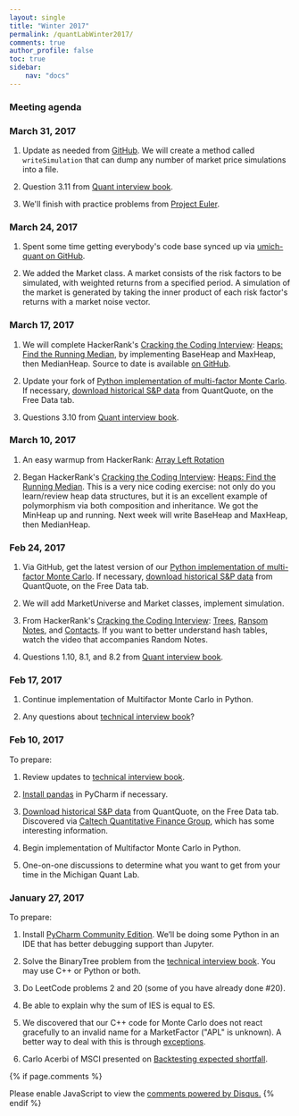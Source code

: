 ```yaml
---
layout: single
title: "Winter 2017"
permalink: /quantLabWinter2017/
comments: true
author_profile: false
toc: true
sidebar:
    nav: "docs"
---
```

### Meeting agenda

### March 31, 2017

1. Update as needed from [GitHub](../github). We will create a method called `writeSimulation` that can dump any number of market price simulations into a file.

2. Question 3.11 from [Quant interview book](../files/quantTechnicalQuestions/quantTechnicalQuestions.pdf).

3. We'll finish with practice problems from [Project Euler](https://projecteuler.net/sign_in).


### March 24, 2017

1. Spent some time getting everybody's code base synced up via [umich-quant on GitHub](https://github.com/pbenson/umich-quant).

2. We added the Market class. A market consists of the risk factors to be simulated, with weighted returns from a specified period. A simulation of the market is generated by taking the inner product of each risk factor's returns with a market noise vector.


### March 17, 2017

1. We will complete HackerRank's [Cracking the Coding Interview](https://www.hackerrank.com/domains/tutorials/cracking-the-coding-interview): [Heaps: Find the Running Median](https://www.hackerrank.com/challenges/ctci-find-the-running-median), by implementing BaseHeap and MaxHeap, then MedianHeap. Source to date is available [on GitHub](https://github.com/pbenson/umich-quant/tree/master/python/HackerRank/Running%20Median%20Heap).

2. Update your fork of [Python implementation of multi-factor Monte Carlo](https://github.com/pbenson/umich-quant/tree/master/python/MFMC). If necessary, [download historical S&P data](https://quantquote.com/historical-stock-data) from QuantQuote, on the Free Data tab.

3. Questions 3.10 from [Quant interview book](../files/quantTechnicalQuestions/quantTechnicalQuestions.pdf).


### March 10, 2017

1. An easy warmup from HackerRank: [Array Left Rotation](https://www.hackerrank.com/challenges/array-left-rotation)

2. Began HackerRank's [Cracking the Coding Interview](https://www.hackerrank.com/domains/tutorials/cracking-the-coding-interview): [Heaps: Find the Running Median](https://www.hackerrank.com/challenges/ctci-find-the-running-median). This is a very nice coding exercise: not only do you learn/review heap data structures, but it is an excellent example of polymorphism via both composition and inheritance. We got the MinHeap up and running. Next week will write BaseHeap and MaxHeap, then MedianHeap.


### Feb 24, 2017

1. Via GitHub, get the latest version of our [Python implementation of multi-factor Monte Carlo](https://github.com/pbenson/umich-quant/tree/master/python/MFMC). If necessary, [download historical S&P data](https://quantquote.com/historical-stock-data) from QuantQuote, on the Free Data tab.

2. We will add MarketUniverse and Market classes, implement simulation.

3. From HackerRank's [Cracking the Coding Interview](https://www.hackerrank.com/domains/tutorials/cracking-the-coding-interview): [Trees](https://www.hackerrank.com/challenges/ctci-is-binary-search-tree), [Ransom Notes](https://www.hackerrank.com/challenges/ctci-ransom-note), and [Contacts](https://www.hackerrank.com/challenges/ctci-contacts). If you want to better understand hash tables, watch the video that accompanies Random Notes.

4. Questions 1.10, 8.1, and 8.2 from [Quant interview book](../files/quantTechnicalQuestions/quantTechnicalQuestions.pdf).


### Feb 17, 2017

1. Continue implementation of Multifactor Monte Carlo in Python.

2. Any questions about [technical interview book](../files/quantTechnicalQuestions/quantTechnicalQuestions.pdf)?


### Feb 10, 2017
To prepare:

1. Review updates to [technical interview book](../files/quantTechnicalQuestions/quantTechnicalQuestions.pdf).

2. [Install pandas](https://www.jetbrains.com/help/pycharm/2016.3/installing-uninstalling-and-upgrading-packages.html) in PyCharm if necessary.

3. [Download historical S&P data](https://quantquote.com/historical-stock-data) from QuantQuote, on the Free Data tab. Discovered via [Caltech Quantitative Finance Group](http://quant.caltech.edu/historical-stock-data.html), which has some interesting information.

4. Begin implementation of Multifactor Monte Carlo in Python.

5. One-on-one discussions to determine what you want to get from your time in the Michigan Quant Lab.
    
### January 27, 2017
To prepare:
    
1. Install [PyCharm Community Edition](https://www.jetbrains.com/pycharm/download/). We’ll be doing some Python in an IDE that has better debugging support than Jupyter.

2. Solve the BinaryTree problem from the [technical interview book](../files/quantTechnicalQuestions/quantTechnicalQuestions.pdf). You may use C++ or Python or both.

3. Do LeetCode problems 2 and 20 (some of you have already done #20).

4. Be able to explain why the sum of IES is equal to ES.

5. We discovered that our C++ code for Monte Carlo does not react gracefully to an invalid name for a MarketFactor ("APL" is unknown). A better way to deal with this is through [exceptions](http://stackoverflow.com/questions/8480640/how-to-throw-a-c-exception).

6. Carlo Acerbi of MSCI presented on [Backtesting expected shortfall](../files/GeneralPropertiesOfBacktestableStatistics.pdf).

{% if page.comments %}
<div id="disqus_thread"></div>
<script>

/**
*  RECOMMENDED CONFIGURATION VARIABLES: EDIT AND UNCOMMENT THE SECTION BELOW TO INSERT DYNAMIC VALUES FROM YOUR PLATFORM OR CMS.
*  LEARN WHY DEFINING THESE VARIABLES IS IMPORTANT: https://disqus.com/admin/universalcode/#configuration-variables*/
/*
var disqus_config = function () {
this.page.url = PAGE_URL;  // Replace PAGE_URL with your page's canonical URL variable
this.page.identifier = PAGE_IDENTIFIER; // Replace PAGE_IDENTIFIER with your page's unique identifier variable
};
*/
(function() { // DON'T EDIT BELOW THIS LINE
var d = document, s = d.createElement('script');
s.src = 'https://israeldi.disqus.com/embed.js';
s.setAttribute('data-timestamp', +new Date());
(d.head || d.body).appendChild(s);
})();
</script>
<noscript>Please enable JavaScript to view the <a href="https://disqus.com/?ref_noscript">comments powered by Disqus.</a></noscript>
{% endif %}
